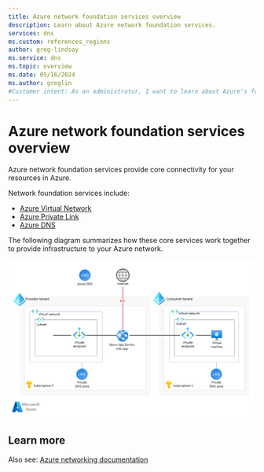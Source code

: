 ```yaml
---
title: Azure network foundation services overview
description: Learn about Azure network foundation services.
services: dns
ms.custom: references_regions
author: greg-lindsay
ms.service: dns
ms.topic: overview
ms.date: 05/16/2024
ms.author: greglin
#Customer intent: As an administrator, I want to learn about Azure's foundation services.
---
```


# Azure network foundation services overview

Azure network foundation services provide core connectivity for your resources in Azure. 

Network foundation services include: 

- [Azure Virtual Network](/azure/virtual-network)
- [Azure Private Link](/azure/private-link)
- [Azure DNS](/azure/dns)

The following diagram summarizes how these core services work together to provide infrastructure to your Azure network.

![A conceptual diagram of Azure network foundation services.](./media/foundation-architecture.png)

## Learn more

Also see: [Azure networking documentation](/azure/networking)


